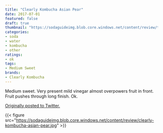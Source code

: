```yaml
---
title: "Clearly Kombucha Asian Pear"
date: 2017-07-01
featured: false
draft: true
thumbnail: "https://sodaguideimg.blob.core.windows.net/content/review/thumbs/clearly-kombucha-asian-pear.jpg"
categories:
- soda
- water
- kombucha
- other
ratings:
- ok
tags:
- Medium Sweet
brands:
- Clearly Kombucha
---
```


Medium sweet. Very present mild vinegar almost overpowers fruit in front. Fruit pushes through long finish. Ok.

[Originally posted to Twitter.](https://twitter.com/Cavorter/status/881214049949802496)

{{< figure src="https://sodaguideimg.blob.core.windows.net/content/review/clearly-kombucha-asian-pear.jpg" >}}

